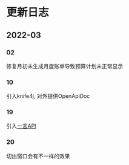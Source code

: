 # 更新日志

## 2022-03
### 02
 修复月初未生成月度账单导致预算计划未正常显示
### 10
 引入knife4j, 对外提供OpenApiDoc
### 19
 引入[一言API](https://hitokoto.cn/)
### 20
 切出窗口会有不一样的效果